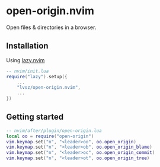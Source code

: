 # open-origin.nvim

Open files & directories in a browser.

## Installation

Using [lazy.nvim](https://github.com/folke/lazy.nvim)

```lua
-- nvim/init.lua
require("lazy").setup({
    ...
    "lvsz/open-origin.nvim",
    ...
})
```

## Getting started

```lua
-- nvim/after/plugin/open-origin.lua
local oo = require("open-origin")
vim.keymap.set("n", "<leader>oo", oo.open_origin)
vim.keymap.set("n", "<leader>ob", oo.open_origin_blame)
vim.keymap.set("n", "<leader>oc", oo.open_origin_commit)
vim.keymap.set("n", "<leader>ot", oo.open_origin_tree)
```
